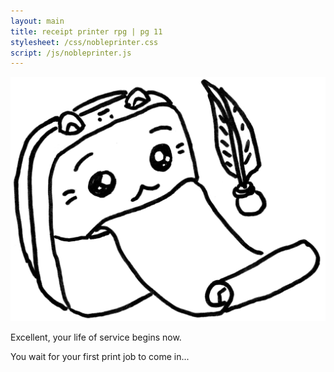 ```yaml
---
layout: main
title: receipt printer rpg | pg 11
stylesheet: /css/nobleprinter.css
script: /js/nobleprinter.js
---
```


<div class="container" id="sakura">
	<div class="sakura"><span></span><span></span><span></span><span></span>
		<span></span><span></span><span></span><span></span><span></span>
		<span></span><span></span><span></span><span></span><span></span>
		<span></span><span></span><span></span><span></span><span></span>
		<span></span><span></span><span></span><span></span><span></span>
		<span></span><span></span><span></span><span></span><span></span>
		<span></span><span></span><span></span><span></span><span></span>
		<span></span><span></span><span></span><span></span><span></span>
		<span></span><span></span><span></span><span></span><span></span>
		<span></span><span></span><span></span><span></span><span></span>
	</div>
</div>

<section id="selection-welcome">

<p><img src="/images/choice-noble.png">

Excellent, your life of service begins now.

</section>

<section id="selection-now-we-wait" class="hidden">

<p>You wait for your first print job to come in...

</section>

<section id="orders" class="hidden" hidden>
<div class="box orderbox" id="order1">
  <h1>Order #1</h1>
  <p id="response">Hello! I'd love a cute sticker please :)</p>

  <div class="instructions" id="instructions">
    <span class="emoji">️✏️</span>
    Return to your paper zine!<br>
    Turn to page X and follow the instructions.
  </div>
</div>

<div class="box narrow compbox" id="compbox1">
  <form id="completion1">
    <h2>Completion code:</h2>
    <label>
      <input type="number" min="0" maxlength="4" name="code" id="completioncode"/>
    </label>
    <input type="submit" value="next order" focused/>
  </form>
  <span id="message"></span>
</div>

</section>
<div id="bg" class="hidden"></div>